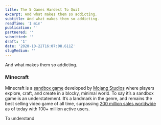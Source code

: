 ```yaml
---
title: The 5 Games Hardest To Quit
excerpt: And what makes them so addicting.
subtitle: And what makes them so addicting.
readTime: '1 min'
publication: ''
partnered: ''
submitted: ''
draft: '1'
date: '2020-10-22T16:07:08.611Z'
slugMedium: ''
---
```


And what makes them so addicting.

### Minecraft

Minecraft is a [sandbox game](https://en.wikipedia.org/wiki/Sandbox_game#cite_note-2) developed by [Mojang Studios](https://en.wikipedia.org/wiki/Mojang_Studios) where players explore, craft, and create in a blocky, minimal world. To say it’s a sandbox game is an understatement. It’s a landmark in the genre, and remains the best selling video game of all time, surpassing [200 million sales worldwide](https://www.theverge.com/2020/5/18/21262045/minecraft-sales-monthly-players-statistics-youtube) as of today with 100+ million active users. 

To understand